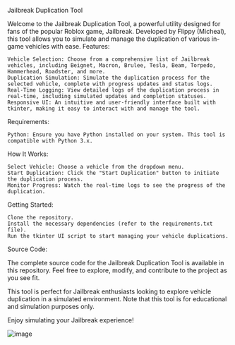 Jailbreak Duplication Tool

Welcome to the Jailbreak Duplication Tool, a powerful utility designed for fans of the popular Roblox game, Jailbreak. Developed by Flippy (Micheal), this tool allows you to simulate and manage the duplication of various in-game vehicles with ease.
Features:

    Vehicle Selection: Choose from a comprehensive list of Jailbreak vehicles, including Beignet, Macron, Brulee, Tesla, Beam, Torpedo, Hammerhead, Roadster, and more.
    Duplication Simulation: Simulate the duplication process for the selected vehicle, complete with progress updates and status logs.
    Real-Time Logging: View detailed logs of the duplication process in real-time, including simulated updates and completion statuses.
    Responsive UI: An intuitive and user-friendly interface built with tkinter, making it easy to interact with and manage the tool.

Requirements:

    Python: Ensure you have Python installed on your system. This tool is compatible with Python 3.x.

How It Works:

    Select Vehicle: Choose a vehicle from the dropdown menu.
    Start Duplication: Click the "Start Duplication" button to initiate the duplication process.
    Monitor Progress: Watch the real-time logs to see the progress of the duplication.

Getting Started:

    Clone the repository.
    Install the necessary dependencies (refer to the requirements.txt file).
    Run the tkinter UI script to start managing your vehicle duplications.

Source Code:

The complete source code for the Jailbreak Duplication Tool is available in this repository. Feel free to explore, modify, and contribute to the project as you see fit.

This tool is perfect for Jailbreak enthusiasts looking to explore vehicle duplication in a simulated environment. Note that this tool is for educational and simulation purposes only.

Enjoy simulating your Jailbreak experience!

![image](https://github.com/user-attachments/assets/14431a38-cb85-4a97-8e19-95acfe0b7e5b)

